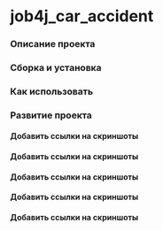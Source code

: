 # job4j_car_accident
### Описание проекта
### Сборка и установка
### Как использовать
### Развитие проекта
#### Добавить ссылки на скриншоты 
#### Добавить ссылки на скриншоты 
#### Добавить ссылки на скриншоты 
#### Добавить ссылки на скриншоты 
#### Добавить ссылки на скриншоты 

